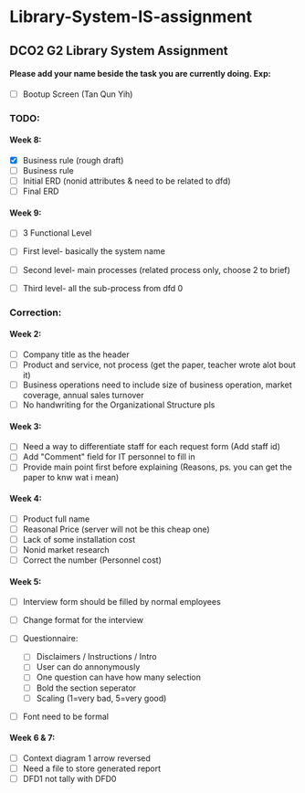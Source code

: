 # Library-System-IS-assignment
## DCO2 G2 Library System Assignment

#### Please add your name beside the task you are currently doing. Exp: 
- [ ] Bootup Screen (Tan Qun Yih)

### TODO:
#### Week 8:
- [x] Business rule (rough draft)
- [ ] Business rule
- [ ] Initial ERD (nonid attributes & need to be related to dfd)
- [ ] Final ERD
    
#### Week 9:
- [ ] 3 Functional Level
- [ ] First level- basically the system name
- [ ] Second level- main processes (related process only, choose 2 to brief)
- [ ] Third level- all the sub-process from dfd 0
    
    
### Correction:
#### Week 2:
- [ ] Company title as the header
- [ ] Product and service, not process (get the paper, teacher wrote alot bout it)
- [ ] Business operations need to include size of business operation, market coverage, annual sales turnover
- [ ] No handwriting for the Organizational Structure pls
    
#### Week 3:
- [ ] Need a way to differentiate staff for each request form (Add staff id)
- [ ] Add "Comment" field for IT personnel to fill in
- [ ] Provide main point first before explaining (Reasons, ps. you can get the paper to knw wat i mean)
    
#### Week 4:
- [ ] Product full name
- [ ] Reasonal Price (server will not be this cheap one)
- [ ] Lack of some installation cost
- [ ] Nonid market research
- [ ] Correct the number (Personnel cost)
    
#### Week 5:
- [ ] Interview form should be filled by normal employees
- [ ] Change format for the interview
- [ ] Questionnaire:
  - [ ] Disclaimers / Instructions / Intro
  - [ ] User can do annonymously
  - [ ] One question can have how many selection
  - [ ] Bold the section seperator
  - [ ] Scaling (1=very bad, 5=very good)
- [ ] Font need to be formal

    
#### Week 6 & 7:
- [ ] Context diagram 1 arrow reversed
- [ ] Need a file to store generated report
- [ ] DFD1 not tally with DFD0
